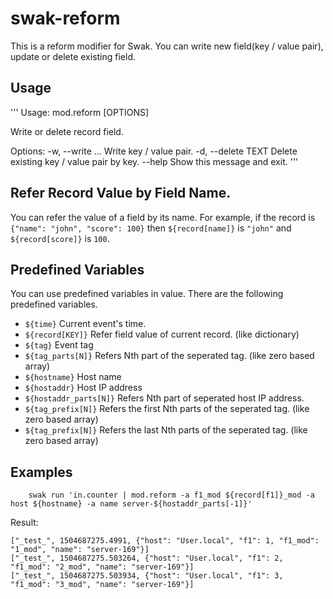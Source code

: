 # swak-reform

This is a reform modifier for Swak.
You can write new field(key / value pair), update or delete existing field.

## Usage

'''
Usage: mod.reform [OPTIONS]

  Write or delete record field.

Options:
  -w, --write <TEXT TEXT>...  Write key / value pair.
  -d, --delete TEXT           Delete existing key / value pair by key.
  --help                      Show this message and exit.
'''

## Refer Record Value by Field Name.

You can refer the value of a field by its name. For example, if the record is `{"name": "john", "score": 100}` then `${record[name]}` is `"john"` and `${record[score]}` is `100`.


## Predefined Variables

You can use predefined variables in value.
There are the following predefined variables.

- `${time}` Current event's time.
- `${record[KEY]}` Refer field value of current record. (like dictionary)
- `${tag}` Event tag
- `${tag_parts[N]}` Refers Nth part of the seperated tag. (like zero based array)
- `${hostname}` Host name
- `${hostaddr}` Host IP address
- `${hostaddr_parts[N]}` Refers Nth part of seperated host IP address.
- `${tag_prefix[N]}`  Refers the first Nth parts of the seperated tag. (like zero based array)
- `${tag_prefix[N]}`  Refers the last Nth parts of the seperated tag. (like zero based array)

## Examples

```
    swak run 'in.counter | mod.reform -a f1_mod ${record[f1]}_mod -a host ${hostname} -a name server-${hostaddr_parts[-1]}'
```

Result:

```
["_test_", 1504687275.4991, {"host": "User.local", "f1": 1, "f1_mod": "1_mod", "name": "server-169"}]
["_test_", 1504687275.503264, {"host": "User.local", "f1": 2, "f1_mod": "2_mod", "name": "server-169"}]
["_test_", 1504687275.503934, {"host": "User.local", "f1": 3, "f1_mod": "3_mod", "name": "server-169"}]
```
